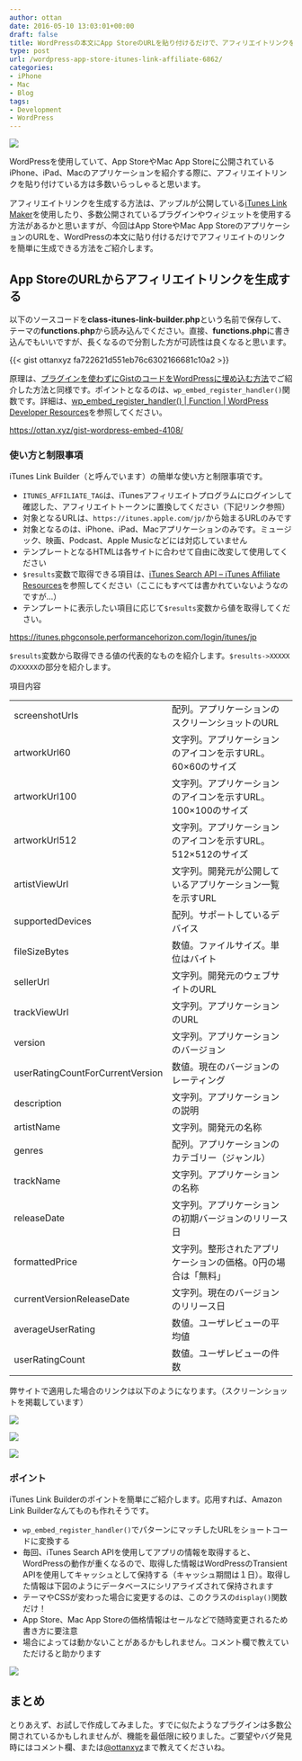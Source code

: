 ```yaml
---
author: ottan
date: 2016-05-10 13:03:01+00:00
draft: false
title: WordPressの本文にApp StoreのURLを貼り付けるだけで、アフィリエイトリンクを生成できるようにする
type: post
url: /wordpress-app-store-itunes-link-affiliate-6862/
categories:
- iPhone
- Mac
- Blog
tags:
- Development
- WordPress
---
```


![](/images/2016/05/160510-5731d1e0800c7.jpg)






WordPressを使用していて、App StoreやMac App Storeに公開されているiPhone、iPad、Macのアプリケーションを紹介する際に、アフィリエイトリンクを貼り付けている方は多数いらっしゃると思います。





アフィリエイトリンクを生成する方法は、アップルが公開している[iTunes Link Maker](https://linkmaker.itunes.apple.com/en-us/?country=jp)を使用したり、多数公開されているプラグインやウィジェットを使用する方法があるかと思いますが、今回はApp StoreやMac App StoreのアプリケーションのURLを、WordPressの本文に貼り付けるだけでアフィリエイトのリンクを簡単に生成できる方法をご紹介します。





## App StoreのURLからアフィリエイトリンクを生成する





以下のソースコードを**class-itunes-link-builder.php**という名前で保存して、テーマの**functions.php**から読み込んでください。直接、**functions.php**に書き込んでもいいですが、長くなるので分割した方が可読性は良くなると思います。



{{< gist ottanxyz fa722621d551eb76c6302166681c10a2 >}}



原理は、[プラグインを使わずにGistのコードをWordPressに埋め込む方法](https://ottan.xyz/gist-wordpress-embed-4108/)でご紹介した方法と同様です。ポイントとなるのは、`wp_embed_register_handler()`関数です。詳細は、[wp_embed_register_handler() | Function | WordPress Developer Resources](https://developer.wordpress.org/reference/functions/wp_embed_register_handler/)を参照してください。



https://ottan.xyz/gist-wordpress-embed-4108/



### 使い方と制限事項





iTunes Link Builder（と呼んでいます）の簡単な使い方と制限事項です。






  * `ITUNES_AFFILIATE_TAG`は、iTunesアフィリエイトプログラムにログインして確認した、アフィリエイトトークンに置換してください（下記リンク参照）
  * 対象となるURLは、`https://itunes.apple.com/jp/`から始まるURLのみです
  * 対象となるのは、iPhone、iPad、Macアプリケーションのみです。ミュージック、映画、Podcast、Apple Musicなどには対応していません
  * テンプレートとなるHTMLは各サイトに合わせて自由に改変して使用してください
  * `$results`変数で取得できる項目は、[iTunes Search API – iTunes Affiliate Resources](https://affiliate.itunes.apple.com/resources/documentation/itunes-store-web-service-search-api/)を参照してください（ここにもすべては書かれていないようなのですが…）
  * テンプレートに表示したい項目に応じて`$results`変数から値を取得してください。


https://itunes.phgconsole.performancehorizon.com/login/itunes/jp



`$results`変数から取得できる値の代表的なものを紹介します。`$results->XXXXX`の`XXXXX`の部分を紹介します。






<table >
<tr >項目内容</tr>
<tr >
<td >screenshotUrls
</td>
<td >配列。アプリケーションのスクリーンショットのURL
</td></tr>
<tr >
<td >artworkUrl60
</td>
<td >文字列。アプリケーションのアイコンを示すURL。60×60のサイズ
</td></tr>
<tr >
<td >artworkUrl100
</td>
<td >文字列。アプリケーションのアイコンを示すURL。100×100のサイズ
</td></tr>
<tr >
<td >artworkUrl512
</td>
<td >文字列。アプリケーションのアイコンを示すURL。512×512のサイズ
</td></tr>
<tr >
<td >artistViewUrl
</td>
<td >文字列。開発元が公開しているアプリケーション一覧を示すURL
</td></tr>
<tr >
<td >supportedDevices
</td>
<td >配列。サポートしているデバイス
</td></tr>
<tr >
<td >fileSizeBytes
</td>
<td >数値。ファイルサイズ。単位はバイト
</td></tr>
<tr >
<td >sellerUrl
</td>
<td >文字列。開発元のウェブサイトのURL
</td></tr>
<tr >
<td >trackViewUrl
</td>
<td >文字列。アプリケーションのURL
</td></tr>
<tr >
<td >version
</td>
<td >文字列。アプリケーションのバージョン
</td></tr>
<tr >
<td >userRatingCountForCurrentVersion
</td>
<td >数値。現在のバージョンのレーティング
</td></tr>
<tr >
<td >description
</td>
<td >文字列。アプリケーションの説明
</td></tr>
<tr >
<td >artistName
</td>
<td >文字列。開発元の名称
</td></tr>
<tr >
<td >genres
</td>
<td >配列。アプリケーションのカテゴリー（ジャンル）
</td></tr>
<tr >
<td >trackName
</td>
<td >文字列。アプリケーションの名称
</td></tr>
<tr >
<td >releaseDate
</td>
<td >文字列。アプリケーションの初期バージョンのリリース日
</td></tr>
<tr >
<td >formattedPrice
</td>
<td >文字列。整形されたアプリケーションの価格。0円の場合は「無料」
</td></tr>
<tr >
<td >currentVersionReleaseDate
</td>
<td >文字列。現在のバージョンのリリース日
</td></tr>
<tr >
<td >averageUserRating
</td>
<td >数値。ユーザレビューの平均値
</td></tr>
<tr >
<td >userRatingCount
</td>
<td >数値。ユーザレビューの件数
</td></tr>
</table>






弊サイトで適用した場合のリンクは以下のようになります。（スクリーンショットを掲載しています）





![](/images/2016/05/160510-5731d28051ea6.png)






![](/images/2016/05/160510-5731d2926f059.png)






![](/images/2016/05/160510-5731d29db84cb.png)






### ポイント





iTunes Link Builderのポイントを簡単にご紹介します。応用すれば、Amazon Link Builderなんてものも作れそうです。






  * `wp_embed_register_handler()`でパターンにマッチしたURLをショートコードに変換する
  * 毎回、iTunes Search APIを使用してアプリの情報を取得すると、WordPressの動作が重くなるので、取得した情報はWordPressのTransient APIを使用してキャッシュとして保持する（キャッシュ期間は１日）。取得した情報は下図のようにデータベースにシリアライズされて保持されます
  * テーマやCSSが変わった場合に変更するのは、このクラスの`display()`関数だけ！
  * App Store、Mac App Storeの価格情報はセールなどで随時変更されるため書き方に要注意
  * 場合によっては動かないことがあるかもしれません。コメント欄で教えていただけると助かります




![](/images/2016/05/160510-5731d1f1ba742.png)






## まとめ





とりあえず、お試しで作成してみました。すでに似たようなプラグインは多数公開されているかもしれませんが、機能を最低限に絞りました。ご要望やバグ発見時にはコメント欄、または[@ottanxyz](https://twitter.com/ottanxyz)まで教えてくださいね。
